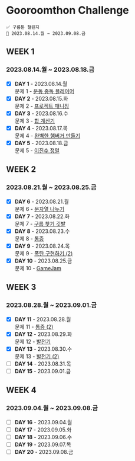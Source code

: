 # Gooroomthon Challenge

```
✅ 구름톤 챌린지
📅 2023.08.14.월 ~ 2023.09.08.금
```

## WEEK 1

### 2023.08.14.월 ~ 2023.08.18.금

- [x] **DAY 1** - 2023.08.14.월  
       문제 1 - [운동 중독 플레이어](https://level.goorm.io/exam/195683/운동-중독-플레이어/quiz/1)
- [x] **DAY 2** - 2023.08.15.화  
       문제 2 - [프로젝트 매니징](https://level.goorm.io/exam/195684/프로젝트-매니징/quiz/1)
- [x] **DAY 3** - 2023.08.16.수  
       문제 3 - [합 계산기](https://level.goorm.io/exam/195685/합-계산기/quiz/1)
- [x] **DAY 4** - 2023.08.17.목  
       문제 4 - [완벽한 햄버거 만들기](https://level.goorm.io/exam/195686/완벽한-햄버거-만들기/quiz/1)
- [x] **DAY 5** - 2023.08.18.금  
       문제 5 - [이진수 정렬](https://level.goorm.io/exam/195687/이진수-정렬/quiz/1)

## WEEK 2

### 2023.08.21.월 ~ 2023.08.25.금

- [x] **DAY 6** - 2023.08.21.월  
       문제 6 - [문자열 나누기](https://level.goorm.io/exam/195688/문자열-나누기/quiz/1)
- [x] **DAY 7** - 2023.08.22.화  
       문제 7 - [구름 찾기 깃발](https://level.goorm.io/exam/195689/구름-찾기-깃발/quiz/1)
- [x] **DAY 8** - 2023.08.23.수  
       문제 8 - [통증](https://level.goorm.io/exam/195690/통증/quiz/1)
- [x] **DAY 9** - 2023.08.24.목  
       문제 9 - [폭탄 구현하기 (2)](https://level.goorm.io/exam/195691/폭탄-구현하기-2/quiz/1)
- [x] **DAY 10** - 2023.08.25.금  
       문제 10 - [GameJam](https://level.goorm.io/exam/195692/gamejam/quiz/1)

## WEEK 3

### 2023.08.28.월 ~ 2023.09.01.금

- [x] **DAY 11** - 2023.08.28.월  
       문제 11 - [통증 (2)](https://level.goorm.io/exam/195693/통증-2/quiz/1)
- [x] **DAY 12** - 2023.08.29.화  
       문제 12 - [발전기](https://level.goorm.io/exam/195694/발전기/quiz/1)
- [x] **DAY 13** - 2023.08.30.수  
       문제 13 - [발전기 (2)](https://level.goorm.io/exam/195695/발전기-2/quiz/1)
- [ ] **DAY 14** - 2023.08.31.목
- [ ] **DAY 15** - 2023.09.01.금

## WEEK 4

### 2023.09.04.월 ~ 2023.09.08.금

- [ ] **DAY 16** - 2023.09.04.월
- [ ] **DAY 17** - 2023.09.05.화
- [ ] **DAY 18** - 2023.09.06.수
- [ ] **DAY 19** - 2023.09.07.목
- [ ] **DAY 20** - 2023.09.08.금
